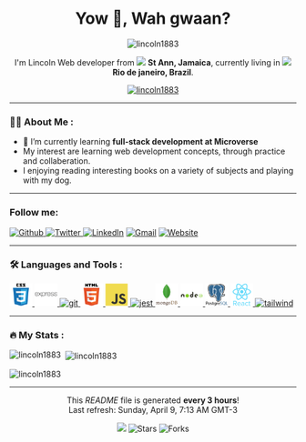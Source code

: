 <h1 align="center">Yow 👋, Wah gwaan?</h1>

<div align="center">
  <p> 
    <img src="https://komarev.com/ghpvc/?username=lincoln1883&label=Visitor%20number&color=0e75b6&style=flat" alt="lincoln1883" /> 
  </p>
  <p>I'm Lincoln Web developer from <img src="https://cdn-icons-png.flaticon.com/128/555/555653.png" width="13" /> <b>St Ann, Jamaica</b>, currently living in <img src="https://cdn-icons-png.flaticon.com/128/5111/5111676.png" width="13" /> <b>Rio de janeiro, Brazil</b>. 
  </p>
</div>

<p align="center">
  <a href="https://github-profile-trophy.vercel.app/">
    <img src="https://github-profile-trophy.vercel.app/?username=lincoln1883&theme=radical" alt="lincoln1883" />
  </a>
</p>

---

### :man_technologist: About Me :

- 🌱 I’m currently learning **full-stack development at Microverse**
- My interest are learning web development concepts, through practice and collaberation.
- I enjoying reading interesting books on a variety of subjects and playing with my dog. 

---

<h3 align="left">Follow me:</h3>
<p align="left">
  <a href="https://github.com/lincoln1883" target="_blank">
  <img alt="Github" src="https://img.shields.io/badge/GitHub-%2312100E.svg?&style=for-the-badge&logo=Github&logoColor=white" alt="lincolngibson7"/>
  </a> 
  <a href="https://twitter.com/lincolngibson7" target="_blank">
  <img alt="Twitter" src="https://img.shields.io/badge/twitter-%231DA1F2.svg?&style=for-the-badge&logo=twitter&logoColor=white" alt="lincolngibson7" />
  </a> 
  <a href="https://www.linkedin.com/in/lincoln-gibson" target="_blank"><img alt="LinkedIn" src="https://img.shields.io/badge/linkedin-%230077B5.svg?&style=for-the-badge&logo=linkedin&logoColor=white" /></a>
  <a href="https://mail.google.com/mail/u/?authuser=lincolngibson7@gmail.com" target="_blank"><img alt="Gmail" src="https://img.shields.io/badge/Gmail-D14836?style=for-the-badge&logo=gmail&logoColor=white" /></a>
  <a href="https://lincoln-gibson-portfolio.netlify.app/" target="_blank"><img alt="Website" src="https://img.shields.io/badge/website-000000?style=for-the-badge&logo=About.me&logoColor=white" /></a>
</p>

---

### :hammer_and_wrench: Languages and Tools :

<p align="left">
  <a href="https://www.w3schools.com/css/" target="_blank" rel="noreferrer">
    <img src="https://raw.githubusercontent.com/devicons/devicon/master/icons/css3/css3-original-wordmark.svg" alt="css3" width="40" height="40"/> 
  </a> 
  <a href="https://expressjs.com" target="_blank" rel="noreferrer">
  <img src="https://raw.githubusercontent.com/devicons/devicon/master/icons/express/express-original-wordmark.svg" alt="express" width="40" height="40"/> </a> <a href="https://git-scm.com/" target="_blank" rel="noreferrer">
  <img src="https://www.vectorlogo.zone/logos/git-scm/git-scm-icon.svg" alt="git" width="40" height="40"/>
  </a> 
  <a href="https://www.w3.org/html/" target="_blank" rel="noreferrer">
    <img src="https://raw.githubusercontent.com/devicons/devicon/master/icons/html5/html5-original-wordmark.svg" alt="html5" width="40" height="40"/> </a>
  <a href="https://developer.mozilla.org/en-US/docs/Web/JavaScript" target="_blank" rel="noreferrer">
    <img src="https://raw.githubusercontent.com/devicons/devicon/master/icons/javascript/javascript-original.svg" alt="javascript" width="40" height="40"/> 
  </a>
  <a href="https://jestjs.io" target="_blank" rel="noreferrer">
    <img src="https://www.vectorlogo.zone/logos/jestjsio/jestjsio-icon.svg" alt="jest" width="40" height="40"/>
  </a>
  <a href="https://www.mongodb.com/" target="_blank" rel="noreferrer">
    <img src="https://raw.githubusercontent.com/devicons/devicon/master/icons/mongodb/mongodb-original-wordmark.svg" alt="mongodb" width="40" height="40"/>
  </a>
  <a href="https://nodejs.org" target="_blank" rel="noreferrer">
    <img src="https://raw.githubusercontent.com/devicons/devicon/master/icons/nodejs/nodejs-original-wordmark.svg" alt="nodejs" width="40" height="40"/> </a> 
  <a href="https://www.postgresql.org" target="_blank" rel="noreferrer">
    <img src="https://raw.githubusercontent.com/devicons/devicon/master/icons/postgresql/postgresql-original-wordmark.svg" alt="postgresql" width="40" height="40"/> 
  </a>
  <a href="https://reactjs.org/" target="_blank" rel="noreferrer">
    <img src="https://raw.githubusercontent.com/devicons/devicon/master/icons/react/react-original-wordmark.svg" alt="react" width="40" height="40"/> </a> 
  <a href="https://tailwindcss.com/" target="_blank" rel="noreferrer">
    <img src="https://www.vectorlogo.zone/logos/tailwindcss/tailwindcss-icon.svg" alt="tailwind" width="40" height="40"/> 
  </a>
</p>

---

### :fire: My Stats :

<p>
  <img align="left" src="https://github-readme-stats.vercel.app/api/top-langs?username=lincoln1883&show_icons=true&theme=radical&locale=en&layout=compact" alt="lincoln1883" />
</p>

<p>&nbsp;
  <img align="center" src="https://github-readme-stats.vercel.app/api?username=lincoln1883&show_icons=true&theme=radical&locale=en" alt="lincoln1883" />
</p>

<p>
  <img align="center" src="https://github-readme-streak-stats.herokuapp.com/?user=lincoln1883&&show_icons=true&theme=radical" alt="lincoln1883" />
</p>

------------
<p align="center">This <i>README</i> file is generated <b>every 3 hours</b>!</br>Last refresh: Sunday, April 9, 7:13 AM GMT-3<br /></p>
<p align="center"><img src="https://github.com/lincoln1883/lincoln1883/workflows/README%20build/badge.svg" /> <img alt="Stars" src="https://img.shields.io/github/stars/lincoln1883/lincoln1883?style=flat-square&labelColor=343b41"/>
 <img alt="Forks" src="https://img.shields.io/github/forks/lincoln1883/lincoln1883?style=flat-square&labelColor=343b41"/></p>

